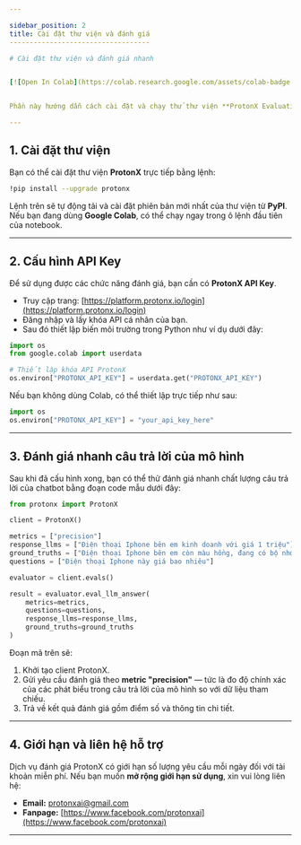 ```yaml
---

sidebar_position: 2
title: Cài đặt thư viện và đánh giá
-----------------------------------

# Cài đặt thư viện và đánh giá nhanh


[![Open In Colab](https://colab.research.google.com/assets/colab-badge.svg)](https://colab.research.google.com/drive/1K--XnYyulT54Y_vlJkEytSplcSbYpbXq?usp=sharing)


Phần này hướng dẫn cách cài đặt và chạy thử thư viện **ProtonX Evaluation** để đánh giá chất lượng câu trả lời của mô hình ngôn ngữ (LLM).

---
```


## 1. Cài đặt thư viện

Bạn có thể cài đặt thư viện **ProtonX** trực tiếp bằng lệnh:

```bash
!pip install --upgrade protonx
```

Lệnh trên sẽ tự động tải và cài đặt phiên bản mới nhất của thư viện từ **PyPI**.
Nếu bạn đang dùng **Google Colab**, có thể chạy ngay trong ô lệnh đầu tiên của notebook.

---

## 2. Cấu hình API Key

Để sử dụng được các chức năng đánh giá, bạn cần có **ProtonX API Key**.

* Truy cập trang: [https://platform.protonx.io/login](https://platform.protonx.io/login)
* Đăng nhập và lấy khóa API cá nhân của bạn.
* Sau đó thiết lập biến môi trường trong Python như ví dụ dưới đây:

```python
import os
from google.colab import userdata

# Thiết lập khóa API ProtonX
os.environ["PROTONX_API_KEY"] = userdata.get("PROTONX_API_KEY")
```

Nếu bạn không dùng Colab, có thể thiết lập trực tiếp như sau:

```python
import os
os.environ["PROTONX_API_KEY"] = "your_api_key_here"
```

---

## 3. Đánh giá nhanh câu trả lời của mô hình

Sau khi đã cấu hình xong, bạn có thể thử đánh giá nhanh chất lượng câu trả lời của chatbot bằng đoạn code mẫu dưới đây:

```python
from protonx import ProtonX

client = ProtonX()

metrics = ["precision"]
response_llms = ["Điện thoại Iphone bên em kinh doanh với giá 1 triệu"]
ground_truths = ["Điện thoại Iphone bên em còn màu hồng, đang có bộ nhớ 6GB và bán với giá 1 triệu ạ"]
questions = ["Điện thoại Iphone này giá bao nhiêu"]

evaluator = client.evals()

result = evaluator.eval_llm_answer(
    metrics=metrics,
    questions=questions,
    response_llms=response_llms,
    ground_truths=ground_truths
)
```

Đoạn mã trên sẽ:

1. Khởi tạo client ProtonX.
2. Gửi yêu cầu đánh giá theo **metric "precision"** — tức là đo độ chính xác của các phát biểu trong câu trả lời của mô hình so với dữ liệu tham chiếu.
3. Trả về kết quả đánh giá gồm điểm số và thông tin chi tiết.

---

## 4. Giới hạn và liên hệ hỗ trợ

Dịch vụ đánh giá ProtonX có giới hạn số lượng yêu cầu mỗi ngày đối với tài khoản miễn phí.
Nếu bạn muốn **mở rộng giới hạn sử dụng**, xin vui lòng liên hệ:

* **Email:** [protonxai@gmail.com](mailto:protonxai@gmail.com)
* **Fanpage:** [https://www.facebook.com/protonxai](https://www.facebook.com/protonxai)

---
